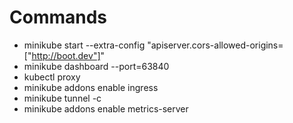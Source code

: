 # Commands
 - minikube start --extra-config "apiserver.cors-allowed-origins=["http://boot.dev"]"
 - minikube dashboard --port=63840
 - kubectl proxy
 - minikube addons enable ingress
 - minikube tunnel -c
 - minikube addons enable metrics-server
